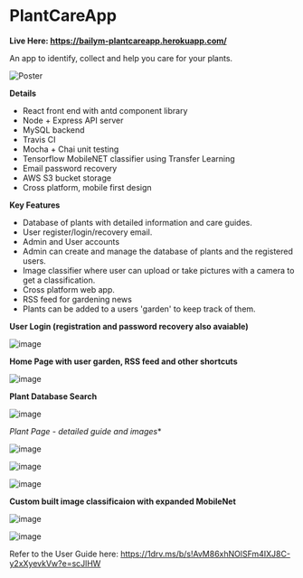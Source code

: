 # PlantCareApp
**Live Here: https://bailym-plantcareapp.herokuapp.com/**

An app to identify, collect and help you care for your plants.

![Poster](https://github.com/Bailym/PlantCareApp/blob/master/images/Poster.jpg?raw=true)

**Details**
- React front end with antd component library
- Node + Express API server
- MySQL backend 
- Travis CI 
- Mocha + Chai unit testing
- Tensorflow MobileNET classifier using Transfer Learning
- Email password recovery
- AWS S3 bucket storage
- Cross platform, mobile first design

**Key Features**
- Database of plants with detailed information and care guides.
- User register/login/recovery email.
- Admin and User accounts
- Admin can create and manage the database of plants and the registered users.
- Image classifier where user can upload or take pictures with a camera to get a classification.
- Cross platform web app.
- RSS feed for gardening news
- Plants can be added to a users 'garden' to keep track of them.

**User Login (registration and password recovery also avaiable)**

![image](https://github.com/Bailym/PlantCareApp/blob/master/images/login.png?raw=true)

**Home Page with user garden, RSS feed and other shortcuts**

![image](https://github.com/Bailym/PlantCareApp/blob/master/images/home.png?raw=true)

**Plant Database Search**

![image](https://github.com/Bailym/PlantCareApp/blob/master/images/search.png?raw=true)

*Plant Page - detailed guide and images**

![image](https://github.com/Bailym/PlantCareApp/blob/master/images/plant%201.png?raw=true)

![image](https://github.com/Bailym/PlantCareApp/blob/master/images/plant%202.png?raw=true)

![image](https://github.com/Bailym/PlantCareApp/blob/master/images/plant%203.png?raw=true)

**Custom built image classificaion with expanded MobileNet**

![image](https://github.com/Bailym/PlantCareApp/blob/master/images/classify%201.png?raw=true)

![image](https://github.com/Bailym/PlantCareApp/blob/master/images/classify%202.png?raw=true)

Refer to the User Guide here: https://1drv.ms/b/s!AvM86xhNOlSFm4IXJ8C-y2xXyevkVw?e=scJlHW
